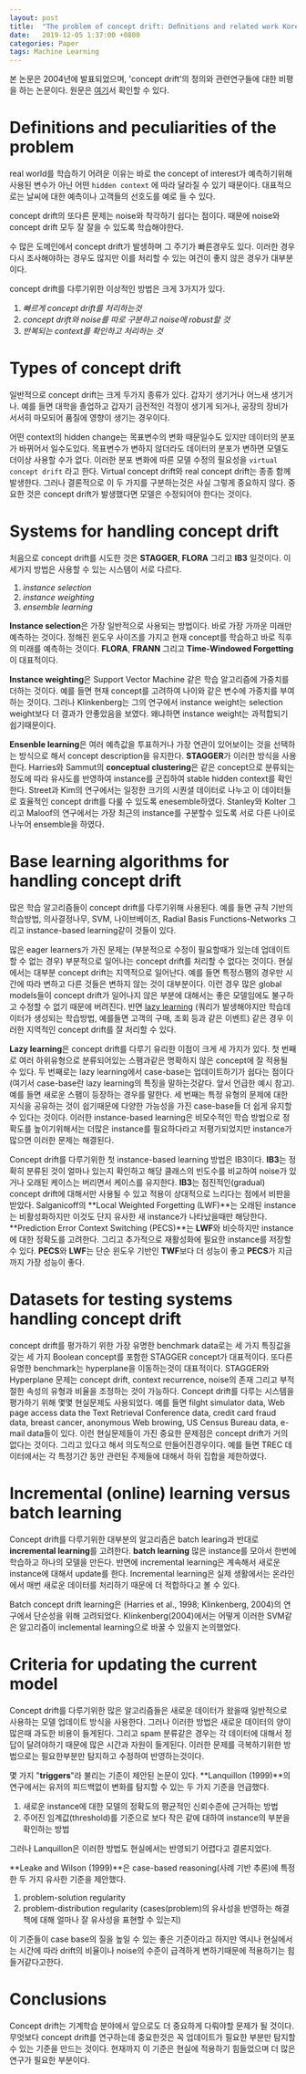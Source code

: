 ```yaml
---
layout: post
title:  "The problem of concept drift: Deﬁnitions and related work Korean Version (한국어버전)"
date:   2019-12-05 1:37:00 +0800
categories: Paper
tags: Machine Learning
---
```


본 논문은 2004년에 발표되었으며, 'concept drift'의 정의와 관련연구들에 대한 비평을 하는 논문이다. 원문은 [여기](http://citeseerx.ist.psu.edu/viewdoc/download?doi=10.1.1.58.9085&rep=rep1&type=pdf)서 확인할 수 있다.

# Definitions and peculiarities of the problem

real world를 학습하기 어려운 이유는 바로 the concept of interest가 예측하기위해 사용된 변수가 아닌 어떤 `hidden context` 에 따라 달라질 수 있기 때문이다. 대표적으로는 날씨에 대한 예측이나 고객들의 선호도를 예로 들 수 있다. 

concept drift의 또다른 문제는 noise와 착각하기 쉽다는 점이다. 때문에 noise와 concept drift 모두 잘 잘을 수 있도록 학습해야한다.

수 많은 도메인에서 concept drift가 발생하며 그 주기가 빠른경우도 있다. 이러한 경우 다시 조사해야하는 경우도 많지만 이를 처리할 수 있는 여건이 좋지 않은 경우가 대부분이다. 

concept drift를 다루기위한 이상적인 방법은 크게 3가지가 있다.

1. *빠르게 concept drift를 처리하는것*
2. *concept drift와 noise를 따로 구분하고 noise에 robust할 것*
3. *반복되는 context를 확인하고 처리하는 것*

# Types of concept drift

일반적으로 concept drift는 크게 두가지 종류가 있다. 갑자기 생기거나 어느새 생기거나. 예를 들면 대학을 졸업하고 갑자기 금전적인 걱정이 생기게 되거나, 공장의 장비가 서서히 마모되어 품질에 영향이 생기는 경우이다. 

어떤 context의 hidden change는 목표변수의 변화 때문일수도 있지만 데이터의 분포가 바뀌어서 일수도있다. 목표변수가 변하지 않더라도 데이터의 분포가 변하면 모델도 더이상 사용할 수가 없다. 이러한 분포 변화에 따른 모델 수정의 필요성을 `virtual concept drift` 라고 한다. Virtual concept drift와 real concept drift는 종종 함께 발생한다. 그러나 결론적으로 이 두 가지를 구분하는것은 사실 그렇게 중요하지 않다. 중요한 것은 concept drift가 발생했다면 모델은 수정되어야 한다는 것이다.

# Systems for handling concept drift

처음으로 concept drift를 시도한 것은 **STAGGER**, **FLORA** 그리고 **IB3** 일것이다. 이 세가지 방법은 사용할 수 있는 시스템이 서로 다르다. 

1. *instance selection*
2. *instance weighting*
3. *ensemble learning*

**Instance selection**은 가장 일반적으로 사용되는 방법이다. 바로 가장 가까운 미래만 예측하는 것이다. 정해진 윈도우 사이즈를 가지고 현재 concept를 학습하고 바로 직후의 미래를 예측하는 것이다. **FLORA**, **FRANN** 그리고 **Time-Windowed Forgetting**이 대표적이다. 

**Instance weighting**은 Support Vector Machine 같은 학습 알고리즘에 가중치를 더하는 것이다. 예를 들면 현재 concept를 고려하여 나이와 같은 변수에 가중치를 부여하는 것이다. 그러나 Klinkenberg는 그의 연구에서 instance weight는 selection weight보다 더 결과가 안좋았음을 보였다. 왜냐하면 instance weight는 과적합되기 쉽기때문이다. 

**Ensenble learning**은 여러 예측값을 투표하거나 가장 연관이 있어보이는 것을 선택하는 방식으로 해서 concept description을 유지한다. **STAGGER**가 이러한 방식을 사용한다. Harries와 Sammut의 **conceptual clustering**은 같은 concept으로 분류되는 정도에 따라 유사도를 반영하여 instance를 군집하여 stable hidden context를 확인한다. Street과 Kim의 연구에서는 일정한 크기의 시퀀셜 데이터로 나누고 이 데이터들로 효율적인 concept drift를 다룰 수 있도록 enesemble하였다. Stanley와 Kolter 그리고 Maloof의 연구에서는 가장 최근의 instance를 구분할수 있도록 서로 다른 나이로 나누어 ensemble을 하였다. 

# Base learning algorithms for handling concept drift

많은 학습 알고리즘들이 concept drift를 다루기위해 사용된다. 예를 들면 규칙 기반의 학습방법, 의사결정나무, SVM, 나이브베이즈, Radial Basis Functions-Networks 그리고 instance-based learning같이 것들이 있다. 

많은 eager learners가 가진 문제는 (부분적으로 수정이 필요할때가 있는데 업데이트할 수 없는 경우) 부분적으로 일어나는 concept drift를 처리할 수 없다는 것이다. 현실에서는 대부분 concept drift는 지역적으로 일어난다. 예를 들면 특정스팸의 경우만 시간에 따라 변하고 다른 것들은 변하지 않는 것이 대부분이다. 이런 경우 많은 global models들이 concept drift가 일어나지 않은 부분에 대해서는 좋은 모델임에도 불구하고 수정할 수 없기 때문에 버려진다. 반면 [lazy learning](https://en.wikipedia.org/wiki/Lazy_learning) (쿼리가 발생해야지만 학습데이터가 생성되는 학습방법, 예를들면 고객의 구매, 조회 등과 같은 이벤트) 같은 경우 이러한 지역적인 concept drift를 잘 처리할 수 있다.

**Lazy learning**은 concept drift를 다루기 유리한 이점이 크게 세 가지가 있다. 첫 번째로 여러 하위유형으로 분류되어있는 스팸과같은 명확하지 않은 concept에 잘 적용될 수 있다. 두 번째로는 lazy learning에서 case-base는 업데이트하기가 쉽다는 점이다(여기서 case-base란 lazy learning의 특징을 말하는것같다. 앞서 언급한 예시 참고). 예를 들면 새로운 스팸이 등장하는 경우를 말한다. 세 번째는 특정 유형의 문제에 대한 지식을 공유하는 것이 쉽기때문에 다양한 가능성을 가진 case-base들 더 쉽게 유지할 수 있다는 것이다. 이러한 instance-based learning은 비모수적인 학습 방법으로 정확도를 높이기위해서는 더많은 instance를 필요하다라고 저평가되었지만 instance가 많으면 이러한 문제는 해결된다. 

Concept drift를 다루기위한 첫 instance-based learning 방법은 IB3이다. **IB3**는 정확히 분류된 것이 얼마나 있는지 확인하고 해당 클래스의 빈도수를 비교하여 noise가 있거나 오래된 케이스는 버리면서 케이스를 유지한다. **IB3**는 점진적인(gradual) concept drift에 대해서만 사용될 수 있고 적용이 상대적으로 느리다는 점에서 비판을 받았다. Salganicoff의 **Local Weighted Forgetting (LWF)**는 오래된 instance는 비활성화하지만 이것도 단지 유사한 새 instance가 나타났을때만 해당한다. **Prediction Error Context Switching (PECS)**는 **LWF**와 비슷하지만 instance에 대한 정확도를 고려한다. 그리고 추가적으로 재활성화에 필요한 instance를 저장할 수 있다. **PECS**와 **LWF**는 단순 윈도우 기반인 **TWF**보다 더 성능이 좋고 **PECS**가 지금까지 가장 성능이 좋다.  

# Datasets for testing systems handling concept drift

concept drift를 평가하기 위한 가장 유명한 benchmark data로는 세 가지 특징값을 갖는 세 가지 Boolean concept를 포함한 STAGGER concept가 대표적이다. 또다른 유명한 benchmark는 hyperplane을 이동하는것이 대표적이다. STAGGER와 Hyperplane 문제는 concept drift, context recurrence, noise의 존재 그리고 부적절한 속성의 유형과 비율을 조정하는 것이 가능하다. Concept drift를 다루는 시스템을 평가하기 위해 몇몇 현실문제도 사용되었다. 예를 들면 filght simulator data, Web page access data the Text Retrieval Conference data, credit card fraud data, breast cancer, anonymous Web browing, US Census Bureau data, e-mail data들이 있다. 이런 현실문제들이 가진 중요한 문제점은 concept drift가 거의 없다는 것이다. 그리고 있다고 해서 의도적으로 만들어진경우이다. 예를 들면 TREC 데이터에서는 각 특정기간 동안 관련된 주제들에 대해서 하위 집합을 제한하였다. 

# Incremental (online) learning versus batch learning

Concept drift를 다루기위한 대부분의 알고리즘은 batch learing과 반대로 **incremental learning**를 고려한다. **batch learning** 많은 instance를 모아서 한번에 학습하고 하나의 모델을 만든다. 반면에 incremental learning은 계속해서 새로운 instance에 대해서 update를 한다. Incremental learning은 실제 생활에서는 온라인에서 매번 새로운 데이터를 처리하기 때문에 더 적합하다고 볼 수 있다. 

Batch concept drift learning은 (Harries et al., 1998; Klinkenberg, 2004)의 연구에서 단순성을 위해 고려되었다. Klinkenberg(2004)에서는 어떻게 이러한 SVM같은 알고리즘이 inclemental learning으로 바꿀 수 있을지 논의했었다.

# Criteria for updating the current model

Concept drift를 다루기위한 많은 알고리즘들은 새로운 데이터가 왔을때 일반적으로 사용하는 모델 업데이트 방식을 사용한다. 그러나 이러한 방법은 새로운 데이터의 양이 많은때 과도한 비용이 들게된다. 그리고 spam 분류같은 경우는 각 데이터에 대해서 정답이 달려야하기 때문에 많은 시간과 자원이 들게된다. 이러한 문제를 극복하기위한 방법으로는 필요한부분만 탐지하고 수정하여 반영하는것이다.  

몇 가지 "**triggers**"라 불리는 기준이 제안된 논문이 있다. **Lanquillon (1999)**의 연구에서는 유저의 피드백없이 변화를 탐지할 수 있는 두 가지 기준을 언급했다. 

1. 새로운 instance에 대한 모델의 정확도의 평균적인 신뢰수준에 근거하는 방법 
2. 주어진 임계값(threshold)를 기준으로 보다 작은 같에 대하여 instance의 부분을 확인하는 방법

그러나 Lanquillon은 이러한 방법도 현실에서는 반영되기 어렵다고 결론지었다. 

**Leake and Wilson (1999)**은 case-based reasoning(사례 기반 추론)에 특정한 두 가지 유사한 기준을 제안했다. 

1. problem-solution regularity
2. problem-distribution regularity (cases(problem)의 유사성을 반영하는 해결책에 대해 얼마나 잘 유사성을 표현할 수 있는지)

이 기준들이 case base의 질을 높일 수 있는 좋은 기준이라고 하지만 역시나 현실에서는 시간에 따라 drift의 비율이나 noise의 수준이 급격하게 변하기때문에 적용하기는 힘들거같다고한다.

# Conclusions

Concept drift는 기계학습 분야에서 앞으로도 더 중요하게 다뤄야할 문제가 될 것이다. 무엇보다 concept drift를 연구하는데 중요한것은 꼭 업데이트가 필요한 부분만 탐지할 수 있는 기준을 만드는 것이다. 현재까지 이 기준은 현실에 적용하기 힘들었으며 더 많은 연구가 필요한 부분이다.